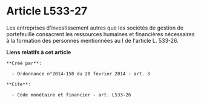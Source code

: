 # Article L533-27

Les entreprises d'investissement autres que les sociétés de gestion de portefeuille consacrent les ressources humaines et
financières nécessaires à la formation des personnes mentionnées au I de l'article L. 533-26.

**Liens relatifs à cet article**

	**Créé par**:

	  - Ordonnance n°2014-158 du 20 février 2014 - art. 3

	**Cite**:

	  - Code monétaire et financier - art. L533-26
